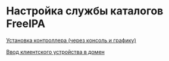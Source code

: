 # Настройка службы каталогов FreeIPA
[Установка контроллера (через консоль и графику)](https://wiki.astralinux.ru/pages/viewpage.action?pageId=27362143) 

[Ввод клиентского устройства в домен](https://wiki.astralinux.ru/pages/viewpage.action?pageId=60359750)